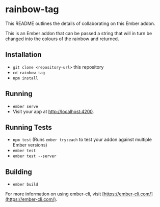 # rainbow-tag

This README outlines the details of collaborating on this Ember addon.

This is an Ember addon that can be passed a string that will in turn be changed into the colours of the rainbow and returned.

## Installation

* `git clone <repository-url>` this repository
* `cd rainbow-tag`
* `npm install`

## Running

* `ember serve`
* Visit your app at [http://localhost:4200](http://localhost:4200).

## Running Tests

* `npm test` (Runs `ember try:each` to test your addon against multiple Ember versions)
* `ember test`
* `ember test --server`

## Building

* `ember build`

For more information on using ember-cli, visit [https://ember-cli.com/](https://ember-cli.com/).
